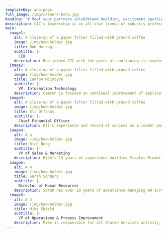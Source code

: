 ```yaml
---
templateKey: who-page
full_image: /img/careers-hero.jpg
heading: "# Meet your partners in\x03brand building, excitement sparking and game changing."
description: CIC’s leadership is an all-star lineup of industry professionals along with customer service, supply chain and quality experts.
main:
  image1:
    alt: A close-up of a paper filter filled with ground coffee
    image: /img/how-holder.jpg
    title: Bob Herzog 
    subtitle: |-
      CEO
    description: Bob joined CIC with the goals of continuing its explosive growth and making it one of the largest and most efficient promotional distributors. As CEO of the Bullet Line unit for Polyconcept North America, he boosted business over 250% while increasing the profitability. Bob has also been responsible for obtaining US Customs clearance for 75,000 inbound shipments in 3 hours every night as Managing Director of Import Operations for FedEx. He has an MBA from the Kellogg School of Management at Northwestern University and BS in Business Administration from Sonoma State University, where he loaded trucks for UPS while attending school, eventually taking larger roles including General Manager of several large Divisions.
  image2:
    alt: A close-up of a paper filter filled with ground coffee
    image: /img/how-holder.jpg
    title: Camron McIntyre 
    subtitle: |-
      VP, Information Technology
    description: Camron is focused on continual improvement of applications and process, through creative digital solutions. He dedicated almost 20 years toward the growth of eCompanyStore, helping it become the largest promotional products company in Georgia and an industry Top 40 distributor. There, he built a world-class ecommerce platform, led IT and Creative teams, and supported ongoing business development. His success stems from a unique ability to blend functional and creative design disciplines, an innate ability for design, and a passion for technology.
  image3:
    alt: A close-up of a paper filter filled with ground coffee
    image: /img/how-holder.jpg
    title: Eli Orfanos
    subtitle: |-
      Chief Financial Officer
    description: Eli’s experience and record of success as a leader and team builder has been invaluable as CIC continues to grow and evolve. Prior to CIC he was CFO at Consensys Imaging Services, Inc., a private equity sponsored company specializing in diagnostic imaging equipment service, with a national foot-print. During his five years there, Eli was responsible for completely revamping the Finance function and dramatically improving the overall operation of the company. 
  image4:
    alt: A 4
    image: /img/how-holder.jpg
    title: Rich Berg
    subtitle: |-
      VP of Sales & Marketing
    description: Rich’s 13 years of experience building Staples Promotional sales’ function has been invaluable to CIC. As is his range of experience – which crosses industries and covers both New Business and Account Development. You’ll find Rich to be a very thoughtful leader and a great listener with practical solutions to problems – a product of his 20+ years of successful Sales Management experience.
  image5:
    alt: A 4
    image: /img/how-holder.jpg
    title: Sarah Sanders
    subtitle: |-
      Director of Human Resources
    description: Sarah has over 10 years of experience managing HR across a variety of industries and company sizes. She comes to CIC from GEFCO, a global Logistics firm. She received her BS degree with honors from DePaul University and started her career as a consultant for PWC eventually taking charge of the recruiting function in Chicago. In addition to her BS degree Sarah also received her PHR certification. Sarah is a great listener, a quick learner, and enjoys rolling up her sleeves to solve problems.
  image6:
    alt: A 4
    image: /img/how-holder.jpg
    title: Mike Shield
    subtitle: |-
      VP of Operations & Process Improvement
    description: Mike is responsible for all Shared Services activity, Inventory control, vendor scorecards, KPI development and general process improvement across the entire company. In addition, Mike is charged with developing an International Solution for all of our customers that provides in-country fulfillment. Mike is very easy to work with, has a collaborative style and is a very quick study. 
---
```


